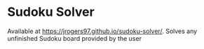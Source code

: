 # Sudoku Solver
Available at https://jrogers97.github.io/sudoku-solver/.
Solves any unfinished Sudoku board provided by the user
